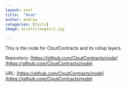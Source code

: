 ```yaml
---
layout: post
title:  "Node"
author: Andrew
categories: [tools]
image: assets/images/3.jpg

---
```

This is the node for CloutContracts and its rollup layers.

Repository: [https://github.com/CloutContracts/node](https://github.com/CloutContracts/node)

URL: [https://github.com/CloutContracts/node](https://github.com/CloutContracts/node)
